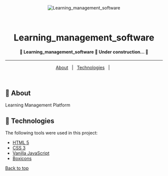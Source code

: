 <div align="center" id="top"> 
  <img src="./.github/app.gif" alt="Learning_management_software" />

&#xa0;

  <!-- <a href="https://learning_management_software.netlify.app">Demo</a> -->
</div>

<h1 align="center">Learning_management_software</h1>

<!-- Status -->

<h4 align="center">
	🚧  Learning_management_software 🚀 Under construction...  🚧
</h4>

<hr>

<p align="center">
  <a href="#dart-about">About</a> &#xa0; | &#xa0; 
  <a href="#rocket-technologies">Technologies</a> &#xa0; | &#xa0;
</p>

<br>

## :dart: About

Learning Management Platform

## :rocket: Technologies

The following tools were used in this project:

- [HTML 5](https://developer.mozilla.org/en-US/docs/Glossary/HTML5)
- [CSS 3](https://developer.mozilla.org/en-US/docs/Web/CSS)
- [Vanilla JavaScript](https://developer.mozilla.org/en-US/docs/Web/JavaScript)
- [Boxicons](https://boxicons.com/)

<a href="#top">Back to top</a>
